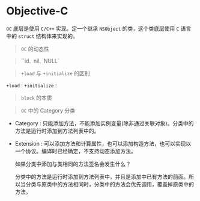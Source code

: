 # Objective-C

  `OC` 底层是使用 `C/C++` 实现。定一个继承 `NSObject` 的类，这个类底层使用 `C` 语言中的 `struct` 结构体来实现的。 

> `OC` 的动态性

> ``id`、`nil`、`NULL`

> `+load` 与 `+initialize` 的区别

`+load` : 
`+initialize` :
  
> `block` 的本质

> `OC` 中的 Category 分类

- Category : 只能添加方法，不能添加实例变量(除非通过关联对象)。分类中的方法是运行时添加到方法列表中的。
- Extension : 可以添加方法和计算属性，也可以添加构造方法，也可以实现以一个协议。编译时已经确定，不支持动态添加方法。

  如果分类中添加与类相同的方法签名会发生什么？
  
  分类中的方法是运行时添加到方法列表中，并且是添加中已有方法的前面。所以当分类与原类中的方法相同时，分类中的方法会优先调用，覆盖掉原类中的方法。